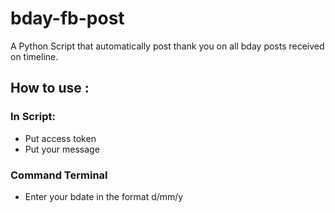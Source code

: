 # bday-fb-post
A  Python Script that automatically post thank you on all bday posts received on timeline.

## How to use :
### In Script:
- Put access token 
- Put your message

### Command Terminal
- Enter your bdate in the format d/mm/y
